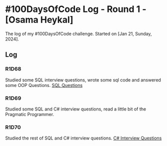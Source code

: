 # #100DaysOfCode Log - Round 1 - [Osama Heykal]

The log of my #100DaysOfCode challenge. Started on [Jan 21, Sunday, 2024].

## Log

### R1D68 
Studied some SQL interview questions, wrote some sql code and answered some OOP Questions.
[SQL Questions](https://www.geeksforgeeks.org/sql-interview-questions/)

### R1D69
Studied some SQL and C# interview questions, read a little bit of the Pragmatic Programmer.

### R1D70
Studied the rest of SQL and C# interview questions.
[C# Interview Questions](https://www.interviewbit.com/c-sharp-interview-questions/)
